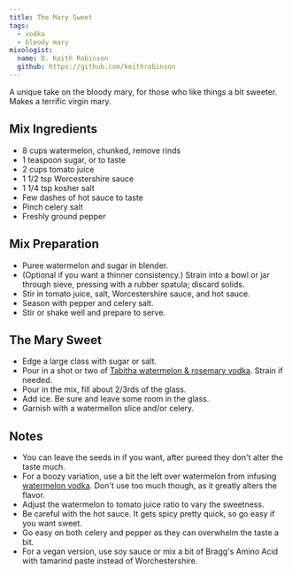 ```yaml
---
title: The Mary Sweet
tags:
  - vodka
  - bloody mary
mixologist:
  name: D. Keith Robinson
  github: https://github.com/keithrobinson
---
```


A unique take on the bloody mary, for those who like things a bit sweeter. Makes a terrific virgin mary.

Mix Ingredients
-----------

* 8 cups watermelon, chunked, remove rinds
* 1 teaspoon sugar, or to taste
* 2 cups tomato juice
* 1 1/2 tsp Worcestershire sauce
* 1 1/4 tsp kosher salt
* Few dashes of hot sauce to taste
* Pinch celery salt
* Freshly ground pepper


Mix Preparation
-----------
* Puree watermelon and sugar in blender.
* (Optional if you want a thinner consistency.) Strain into a bowl or jar through sieve, pressing with a rubber spatula; discard solids.
* Stir in tomato juice, salt, Worcestershire sauce, and hot sauce.
* Season with pepper and celery salt.
* Stir or shake well and prepare to serve.

The Mary Sweet
-----------

* Edge a large class with sugar or salt.
* Pour in a shot or two of [Tabitha watermelon & rosemary vodka](http://www.the-mason-jar.com/infusions/vodka/tabitha.html). Strain if needed.
* Pour in the mix, fill about 2/3rds of the glass.
* Add ice. Be sure and leave some room in the glass.
* Garnish with a watermellon slice and/or celery.


Notes
-----------

* You can leave the seeds in if you want, after pureed they don't alter the taste much.
* For a boozy variation, use a bit the left over watermelon from infusing [watermelon vodka](http://www.the-mason-jar.com/infusions/vodka/tabitha.html). Don't use too much though, as it greatly alters the flavor.
* Adjust the watermelon to tomato juice ratio to vary the sweetness.
* Be careful with the hot sauce. It gets spicy pretty quick, so go easy if you want sweet.
* Go easy on both celery and pepper as they can overwhelm the taste a bit.
* For a vegan version, use soy sauce or mix a bit of Bragg's Amino Acid with tamarind paste instead of Worchestershire.
